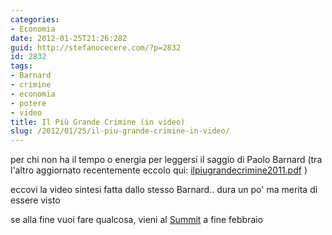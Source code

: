 ```yaml
---
categories:
- Economia
date: 2012-01-25T21:26:28Z
guid: http://stefanocecere.com/?p=2832
id: 2832
tags:
- Barnard
- crimine
- economia
- potere
- video
title: Il Più Grande Crimine (in video)
slug: /2012/01/25/il-piu-grande-crimine-in-video/
---
```


per chi non ha il tempo o energia per leggersi il saggio di Paolo Barnard (tra l'altro aggiornato recentemente eccolo qui: [ilpiugrandecrimine2011.pdf](http://paolobarnard.info/docs/ilpiugrandecrimine2011.pdf) )

eccovi la video sintesi fatta dallo stesso Barnard.. dura un po' ma merita di essere visto

se alla fine vuoi fare qualcosa, vieni al [Summit](http://www.democraziammt.info/) a fine febbraio